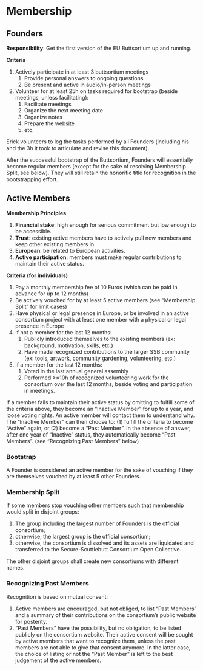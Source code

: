 # Membership

## Founders

**Responsibility**: Get the first version of the EU Buttsortium up and running.

**Criteria** 
1. Actively participate in at least 3 buttsortium meetings
   1. Provide personal answers to ongoing questions
   2. Be present and active in audio/in-person meetings
2. Volunteer for at least 25h on tasks required for bootstrap (beside meetings, unless facilitating):
   1. Facilitate meetings
   2. Organize the next meeting date
   3. Organize notes
   4. Prepare the website
   5. etc.

Erick volunteers to log the tasks performed by all Founders (including his and the 3h it took to articulate and revise this document).

After the successful bootstrap of the Buttsortium, Founders will essentially become regular members (except for the sake of resolving Membership Split, see below). They will still retain the honorific title for recognition in the bootstrapping effort.

## Active Members


**Membership Principles**
1. **Financial stake**: high enough for serious commitment but low enough to be accessible.
2. **Trust**: existing active members have to actively pull new members and keep other existing members in.
3. **European**: be related to European activities.
4. **Active participation**: members must make regular contributions to maintain their active status.

**Criteria (for individuals)**
1. Pay a monthly membership fee of 10 Euros (which can be paid in advance for up to 12 months)
2. Be actively vouched for by at least 5 active members (see “Membership Split” for limit cases)
3. Have physical or legal presence in Europe, or be involved in an active consortium project with at least one member with a physical or legal presence in Europe
4. If not a member for the last 12 months:
    1. Publicly introduced themselves to the existing members (ex: background, motivation, skills, etc.)
    2. Have made recognized contributions to the larger SSB community (ex: tools, artwork, community gardening, volunteering, etc.)
5. If a member for the last 12 months: 
    1. Voted in the last annual general assembly
    2. Performed >=10h of recognized volunteering work for the consortium over the last 12 months, beside voting and participation in meetings.

If a member fails to maintain their active status by omitting to fulfill some of the criteria above, they become an “Inactive Member” for up to a year, and loose voting rights. An active member will contact them to understand why. The “Inactive Member” can then choose to: (1) fulfill the criteria to become “Active” again, or (2) become a “Past Member”. In the absence of answer, after one year of “Inactive” status, they automatically become “Past Members”. (see “Recognizing Past Members” below)

### Bootstrap

A Founder is considered an active member for the sake of vouching if they are themselves vouched by at least 5 other Founders.

### Membership Split

If some members stop vouching other members such that membership would split in disjoint groups:
 1. The group including the largest number of Founders is the official consortium;
 2. otherwise, the largest group is the official consortium;
 3. otherwise, the consortium is dissolved and its assets are liquidated and transferred to the Secure-Scuttlebutt Consortium Open Collective.

The other disjoint groups shall create new consortiums with different names.

### Recognizing Past Members

Recognition is based on mutual consent:
  1. Active members are encouraged, but not obliged, to list “Past Members” and a summary of their contributions on the consortium’s public website for posterity.
  2. “Past Members” have the possibility, but no obligation, to be listed publicly on the consortium website. Their active consent will be sought by active members that want to recognize them, unless the past members are not able to give that consent anymore. In the latter case, the choice of listing or not the “Past Member” is left to the best judgement of the active members.

